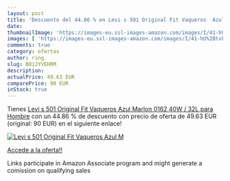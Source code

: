 ```yaml
---
layout: post
title: 'Descuento del 44.86 % en Levi s 501 Original Fit Vaqueros  Azul M'
date: 
thumbnailImage: 'https://images-eu.ssl-images-amazon.com/images/I/41-hU%2BtvkUL._SL200_.jpg'
images: [ 'https://images-eu.ssl-images-amazon.com/images/I/41-hU%2BtvkUL._SL200_.jpg' ]
comments: true
category: ofertas
author: ring
slug: B01JYVEHRM
description:
actualPrice: 49.63 EUR
comparePrice: 90 EUR
inStock: true
---
```


Tienes [Levi s 501 Original Fit Vaqueros  Azul Marlon 0162   40W / 32L para Hombre](https://www.amazon.es/dp/B01JYVEHRM/?tag=tolees-21) con un 44.86 % de descuento con precio de oferta de 49.63 EUR (original: 90 EUR) en el siguiente enlace!

[![Levi s 501 Original Fit Vaqueros  Azul M](https://images-eu.ssl-images-amazon.com/images/I/41-hU%2BtvkUL._SL200_.jpg)](https://www.amazon.es/dp/B01JYVEHRM/?tag=tolees-21)

[Accede a la oferta!!](https://www.amazon.es/dp/B01JYVEHRM/?tag=tolees-21)

Links participate in Amazon Associate program and might generate a comission on qualifying sales


